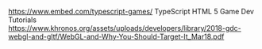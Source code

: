 https://www.embed.com/typescript-games/ TypeScript HTML 5 Game Dev Tutorials  
https://www.khronos.org/assets/uploads/developers/library/2018-gdc-webgl-and-gltf/WebGL-and-Why-You-Should-Target-It_Mar18.pdf
